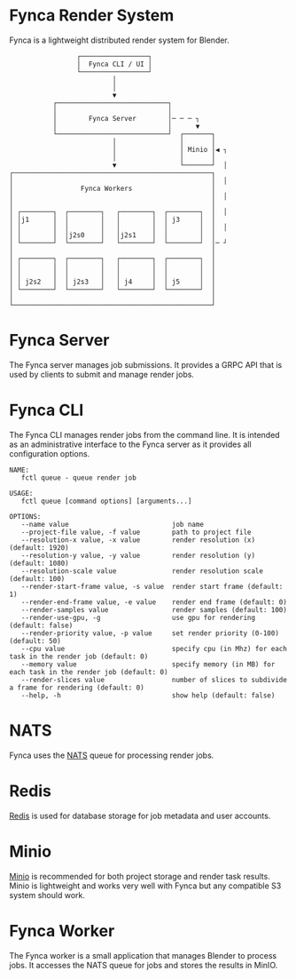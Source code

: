 # Fynca Render System
Fynca is a lightweight distributed render system for Blender.

```
                 ┌─────────────────┐
                 │  Fynca CLI / UI │
                 └─────────────────┘
                          │
                          │
                          ▼
           ┌────────────────────────────┐
           │                            │
           │        Fynca Server        │─ ─ ─ ┐
           │                            │      ▼
           └────────────────────────────┘  ┌───────┐
                          │                │       │
                          │                │ Minio │◀ ┐
                          │                │       │
                          ▼                └───────┘  │
┌──────────────────────────────────────────────────┐
│                                                  │  │
│                 Fynca Workers                    │
│                                                  │  │
│                                                  │
│ ┌────────┐  ┌────────┐   ┌────────┐  ┌────────┐  │  │
│ │j1      │  │        │   │        │  │ j3     │  │
│ │        │  │        │   │        │  │        │  │  │
│ │        │  │j2s0    │   │j2s1    │  │        │  │
│ └────────┘  └────────┘   └────────┘  └────────┘  │─ ┘
│                                                  │
│ ┌────────┐  ┌────────┐   ┌────────┐  ┌────────┐  │
│ │        │  │        │   │        │  │        │  │
│ │        │  │        │   │        │  │        │  │
│ │ j2s2   │  │ j2s3   │   │ j4     │  │ j5     │  │
│ └────────┘  └────────┘   └────────┘  └────────┘  │
│                                                  │
└──────────────────────────────────────────────────┘
```

# Fynca Server
The Fynca server manages job submissions.  It provides a GRPC API that is used by clients
to submit and manage render jobs.

# Fynca CLI
The Fynca CLI manages render jobs from the command line.  It is intended as an administrative
interface to the Fynca server as it provides all configuration options.

```
NAME:
   fctl queue - queue render job

USAGE:
   fctl queue [command options] [arguments...]

OPTIONS:
   --name value                          job name
   --project-file value, -f value        path to project file
   --resolution-x value, -x value        render resolution (x) (default: 1920)
   --resolution-y value, -y value        render resolution (y) (default: 1080)
   --resolution-scale value              render resolution scale (default: 100)
   --render-start-frame value, -s value  render start frame (default: 1)
   --render-end-frame value, -e value    render end frame (default: 0)
   --render-samples value                render samples (default: 100)
   --render-use-gpu, -g                  use gpu for rendering (default: false)
   --render-priority value, -p value     set render priority (0-100) (default: 50)
   --cpu value                           specify cpu (in Mhz) for each task in the render job (default: 0)
   --memory value                        specify memory (in MB) for each task in the render job (default: 0)
   --render-slices value                 number of slices to subdivide a frame for rendering (default: 0)
   --help, -h                            show help (default: false)
```

# NATS
Fynca uses the [NATS](https://www.nats.io/) queue for processing render jobs.

# Redis
[Redis](https://redis.io) is used for database storage for job metadata and user accounts.

# Minio
[Minio](https://min.io/) is recommended for both project storage and render task results.  Minio is lightweight
and works very well with Fynca but any compatible S3 system should work.

# Fynca Worker
The Fynca worker is a small application that manages Blender to process jobs.  It accesses the NATS queue for
jobs and stores the results in MinIO.
